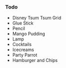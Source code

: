 ### Todo

* Disney Tsum Tsum Grid
* Glue Stick
* Pencil
* Mango Pudding
* Lamp
* Cocktails
* Icecreams
* Party Parrot
* Hamburger and Chips